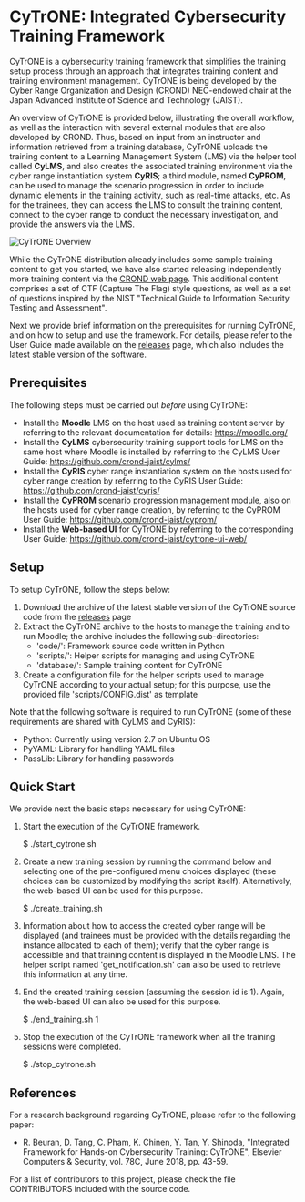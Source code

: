 
# CyTrONE: Integrated Cybersecurity Training Framework

CyTrONE is a cybersecurity training framework that simplifies the
training setup process through an approach that integrates training
content and training environment management. CyTrONE is being
developed by the Cyber Range Organization and Design (CROND)
NEC-endowed chair at the Japan Advanced Institute of Science and
Technology (JAIST).

An overview of CyTrONE is provided below, illustrating the overall
workflow, as well as the interaction with several external modules
that are also developed by CROND. Thus, based on input from an
instructor and information retrieved from a training database, CyTrONE
uploads the training content to a Learning Management System (LMS) via
the helper tool called **CyLMS**, and also creates the associated
training environment via the cyber range instantiation system
**CyRIS**; a third module, named **CyPROM**, can be used to manage the
scenario progression in order to include dynamic elements in the
training activity, such as real-time attacks, etc. As for the
trainees, they can access the LMS to consult the training content,
connect to the cyber range to conduct the necessary investigation, and
provide the answers via the LMS.

![CyTrONE Overview](https://github.com/crond-jaist/cytrone/blob/master/cytrone_overview.png)

While the CyTrONE distribution already includes some sample training
content to get you started, we have also started releasing
independently more training content via the [CROND web
page](https://www.jaist.ac.jp/misc/crond/achievements-en.html). This
additional content comprises a set of CTF (Capture The Flag) style
questions, as well as a set of questions inspired by the NIST
"Technical Guide to Information Security Testing and Assessment".

Next we provide brief information on the prerequisites for running
CyTrONE, and on how to setup and use the framework. For details,
please refer to the User Guide made available on the
[releases](https://github.com/crond-jaist/cytrone/releases) page,
which also includes the latest stable version of the software.


## Prerequisites

The following steps must be carried out _before_ using CyTrONE:
* Install the **Moodle** LMS on the host used as training content
  server by referring to the relevant documentation for details:
  https://moodle.org/
* Install the **CyLMS** cybersecurity training support tools for LMS
  on the same host where Moodle is installed by referring to the CyLMS
  User Guide: https://github.com/crond-jaist/cylms/
* Install the **CyRIS** cyber range instantiation system on the hosts
  used for cyber range creation by referring to the CyRIS User Guide:
  https://github.com/crond-jaist/cyris/
* Install the **CyPROM** scenario progression management module, also
  on the hosts used for cyber range creation, by referring to the
  CyPROM User Guide: https://github.com/crond-jaist/cyprom/
* Install the **Web-based UI** for CyTrONE by referring to the
  corresponding User Guide:
  https://github.com/crond-jaist/cytrone-ui-web/


## Setup

To setup CyTrONE, follow the steps below:
1. Download the archive of the latest stable version of the CyTrONE
source code from the
[releases](https://github.com/crond-jaist/cytrone/releases) page
2. Extract the CyTrONE archive to the hosts to manage the training and
to run Moodle; the archive includes the following sub-directories:
   * 'code/': Framework source code written in Python
   * 'scripts/': Helper scripts for managing and using CyTrONE
   * 'database/': Sample training content for CyTrONE
3. Create a configuration file for the helper scripts used to manage
CyTrONE according to your actual setup; for this purpose, use the
provided file 'scripts/CONFIG.dist' as template

Note that the following software is required to run CyTrONE (some of
these requirements are shared with CyLMS and CyRIS):
* Python: Currently using version 2.7 on Ubuntu OS
* PyYAML: Library for handling YAML files
* PassLib: Library for handling passwords


## Quick Start

We provide next the basic steps necessary for using CyTrONE:

1. Start the execution of the CyTrONE framework.

   $ ./start_cytrone.sh

2. Create a new training session by running the command below and
selecting one of the pre-configured menu choices displayed (these
choices can be customized by modifying the script
itself). Alternatively, the web-based UI can be used for this purpose.

   $ ./create_training.sh

3. Information about how to access the created cyber range will be
displayed (and trainees must be provided with the details regarding
the instance allocated to each of them); verify that the cyber range
is accessible and that training content is displayed in the Moodle
LMS. The helper script named 'get_notification.sh' can also be used to
retrieve this information at any time.

4. End the created training session (assuming the session id is
1). Again, the web-based UI can also be used for this purpose.

   $ ./end_training.sh 1

5. Stop the execution of the CyTrONE framework when all the training
sessions were completed.

   $ ./stop_cytrone.sh


## References

For a research background regarding CyTrONE, please refer to the
following paper:

* R. Beuran, D. Tang, C. Pham, K. Chinen, Y. Tan, Y. Shinoda,
  "Integrated Framework for Hands-on Cybersecurity Training: CyTrONE",
  Elsevier Computers & Security, vol. 78C, June 2018, pp. 43-59.

For a list of contributors to this project, please check the file
CONTRIBUTORS included with the source code.
